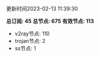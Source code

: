 更新时间2023-02-13 11:39:30

**总订阅: 45**
**总节点: 675**
**有效节点: 113**
- v2ray节点: 110
- trojan节点: 2
- ss节点: 1
